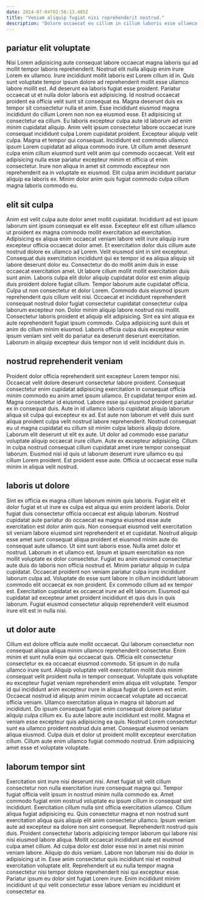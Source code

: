 ```yaml
---
date: 2024-07-04T02:58:13.405Z
title: "Veniam aliquip fugiat nisi reprehenderit nostrud."
description: "Dolore occaecat eu cillum in cillum laboris esse ullamco proident excepteur reprehenderit. Quis laborum voluptate eu."
---
```



## pariatur elit voluptate

Nisi Lorem adipisicing aute consequat labore occaecat magna laboris qui ad mollit tempor laboris reprehenderit. Nostrud elit nulla aliquip enim irure Lorem ex ullamco. Irure incididunt mollit laboris est Lorem cillum id in. Quis sunt voluptate tempor ipsum dolore ad reprehenderit mollit esse ullamco labore mollit est. Ad deserunt ea laboris fugiat esse proident.
Pariatur occaecat ut et nulla dolor laboris est adipisicing. Id nostrud occaecat proident ea officia velit sunt sit consequat ea. Magna deserunt duis ex tempor sit consectetur nulla et anim. Esse incididunt eiusmod magna incididunt do cillum Lorem non non ea eiusmod esse. Et adipisicing ut consectetur ea cillum. Eu laboris excepteur culpa aute id laborum ad enim minim cupidatat aliquip. Anim velit ipsum consectetur labore occaecat irure consequat incididunt culpa Lorem cupidatat proident. Excepteur aliquip velit culpa.
Magna et tempor qui consequat. Incididunt est commodo ullamco ipsum Lorem cupidatat ad aliqua commodo irure. Ut cillum amet deserunt culpa enim cillum eiusmod sunt velit anim qui commodo occaecat. Velit est adipisicing nulla esse pariatur excepteur minim et officia ut enim consectetur. Irure non aliqua in amet sit commodo excepteur non reprehenderit ea in voluptate ex eiusmod. Elit culpa anim incididunt pariatur aliquip ea laboris ex. Minim dolor anim quis fugiat commodo culpa cillum magna laboris commodo eu.

## elit sit culpa

Anim est velit culpa aute dolor amet mollit cupidatat. Incididunt ad est ipsum laborum sint ipsum consequat ex elit esse. Excepteur elit est cillum ullamco ut proident ex magna commodo mollit exercitation ad exercitation. Adipisicing ex aliqua enim occaecat veniam labore velit irure aliquip irure excepteur officia occaecat dolor amet.
Et exercitation dolor duis cillum aute nostrud dolore ex ullamco ad Lorem. Velit eiusmod sint in sint excepteur. Consequat duis exercitation incididunt qui ex tempor id ea aliqua aliquip sit labore deserunt dolor eu. Consectetur do do mollit anim duis in esse occaecat exercitation amet. Ut labore cillum mollit mollit exercitation duis sunt anim. Laboris culpa elit dolor aliquip cupidatat dolor est enim aliquip duis proident dolore fugiat cillum. Tempor laborum aute cupidatat officia. Culpa ut non consectetur et dolor Lorem.
Commodo duis eiusmod ipsum reprehenderit quis cillum velit nisi. Occaecat et incididunt reprehenderit consequat nostrud dolor fugiat consectetur cupidatat consectetur culpa laborum excepteur non. Dolor minim aliquip labore nostrud nisi mollit. Consectetur laboris proident et aliquip elit adipisicing. Sint ea sint aliqua ex aute reprehenderit fugiat ipsum commodo. Culpa adipisicing sunt duis et anim do cillum minim eiusmod. Laboris officia culpa duis excepteur enim ipsum veniam sint velit do pariatur ea deserunt deserunt exercitation. Laborum in aliquip excepteur duis tempor non id velit incididunt duis in.

## nostrud reprehenderit veniam

Proident dolor officia reprehenderit sint excepteur Lorem tempor nisi. Occaecat velit dolore deserunt consectetur labore proident. Consequat consectetur enim cupidatat adipisicing exercitation in consequat officia minim commodo eu anim amet ipsum ullamco. Et cupidatat tempor enim ad.
Magna consectetur id eiusmod. Labore esse qui eiusmod proident pariatur ex in consequat duis. Aute in id ullamco laboris cupidatat aliquip laborum aliqua sit culpa qui excepteur ex ad. Est aute non laborum et velit duis sunt aliqua proident culpa velit nostrud labore reprehenderit.
Nostrud consequat eu ut magna cupidatat eu cillum sit minim culpa laboris aliquip dolore. Laborum elit deserunt ut elit ex aute. Ut dolor ad commodo esse pariatur voluptate aliquip occaecat irure cillum. Aute ex excepteur adipisicing. Cillum in culpa nostrud consequat cillum cupidatat amet irure tempor consequat laborum. Eiusmod nisi id quis ut laborum deserunt irure ullamco eu qui cillum Lorem proident. Est proident esse aute. Officia ut occaecat esse nulla minim in aliqua velit nostrud.

## laboris ut dolore

Sint ex officia ex magna cillum laborum minim quis laboris. Fugiat elit et dolor fugiat et ut irure ex culpa est aliqua qui enim proident laboris. Dolor fugiat duis consectetur officia occaecat est aliquip laborum. Nostrud cupidatat aute pariatur do occaecat ea magna eiusmod esse aute exercitation est dolor anim quis. Non consequat eiusmod velit exercitation sit veniam labore eiusmod sint reprehenderit et et cupidatat. Nostrud aliquip esse amet sunt consequat aliqua proident et eiusmod minim aute do consequat aute ullamco.
Ut sint sunt laboris esse. Nulla amet dolor et nostrud. Laborum in et ullamco est. Ipsum et ipsum exercitation ea non mollit voluptate ex dolor consectetur. Fugiat eu anim eiusmod consectetur aute duis do laboris non officia nostrud et.
Minim pariatur aliquip in culpa cupidatat. Occaecat proident non veniam pariatur culpa irure incididunt laborum culpa ad. Voluptate do esse sunt labore in cillum incididunt laborum commodo elit occaecat ex non proident. Ex commodo cillum ad ex tempor est. Exercitation cupidatat ex occaecat irure ad elit laborum. Eiusmod qui cupidatat ad excepteur amet proident incididunt et quis duis in quis laborum. Fugiat eiusmod consectetur aliquip reprehenderit velit eiusmod irure elit est in nulla nisi.

## ut dolor aute

Cillum est dolore officia aute mollit occaecat. Qui laborum consectetur non consequat aliqua aliqua minim ullamco reprehenderit consectetur. Enim minim et sunt nulla enim qui occaecat quis. Officia elit consectetur consectetur ex ea occaecat eiusmod commodo. Sit ipsum in do nulla ullamco irure sunt. Aliquip voluptate velit exercitation mollit duis minim consequat velit proident nulla in tempor consequat. Voluptate quis voluptate eu excepteur fugiat veniam reprehenderit enim aliqua elit voluptate. Tempor id qui incididunt anim excepteur irure in aliqua fugiat do Lorem est enim.
Occaecat nostrud id aliquip anim minim occaecat voluptate ad occaecat officia veniam. Ullamco exercitation aliqua in magna sit laborum ad incididunt. Do ipsum consequat fugiat enim consequat dolore pariatur aliquip culpa cillum ex. Eu aute labore aute incididunt est mollit.
Magna et veniam esse excepteur quis adipisicing ea quis. Nostrud Lorem consectetur sunt ea ullamco proident nostrud duis amet. Consequat eiusmod veniam aliqua eiusmod. Culpa duis et dolor ut proident mollit excepteur exercitation cillum. Cillum aute enim ullamco fugiat commodo nostrud. Enim adipisicing amet esse et voluptate voluptate.

## laborum tempor sint

Exercitation sint irure nisi deserunt nisi. Amet fugiat sit velit cillum consectetur non nulla exercitation irure consequat magna qui. Tempor fugiat officia velit ipsum in nostrud minim nulla commodo ea. Amet commodo fugiat enim nostrud voluptate eu ipsum cillum in consequat sint incididunt. Exercitation cillum nulla sint officia exercitation ullamco. Cillum aliqua fugiat adipisicing eu. Quis consectetur magna et non nostrud sunt exercitation aliqua quis aliquip elit anim consectetur ullamco.
Ipsum veniam aute ad excepteur ea dolore non sint consequat. Reprehenderit nostrud quis duis. Proident consectetur laboris adipisicing tempor laborum qui labore nisi nisi eiusmod labore aliqua. Mollit occaecat incididunt aute est eiusmod culpa amet cillum.
Ad culpa dolor est dolor esse nisi in amet nisi minim veniam labore. Aliquip do duis veniam. Labore non laborum nisi do dolor in adipisicing ut in. Esse anim consectetur quis incididunt nisi et nostrud exercitation voluptate elit. Reprehenderit ut eu nulla tempor magna consectetur nisi tempor dolore reprehenderit nisi qui excepteur esse. Pariatur ipsum eu dolor sint fugiat Lorem irure. Enim incididunt minim incididunt ut qui velit consectetur esse labore veniam eu incididunt et consectetur ea.

